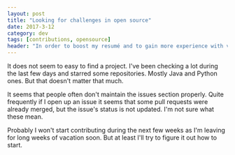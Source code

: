 ```yaml
---
layout: post
title: "Looking for challenges in open source"
date: 2017-3-12
category: dev
tags: [contributions, opensource]
header: "In order to boost my resumé and to gain more experience with various codebases, I'm looking for an open source project to contribute to."
---
```


It does not seem to easy to find a project. I've been checking a lot during the last few days and starred some repositories. Mostly Java and Python ones. But that doesn't matter that much.

It seems that people often don't maintain the issues section properly. Quite frequently if I open up an issue it seems that some pull requests were already merged, but the issue's status is not updated. I'm not sure what these mean.

Probably I won't start contributing during the next few weeks as I'm leaving for long weeks of vacation soon. But at least I'll try to figure it out how to start.
